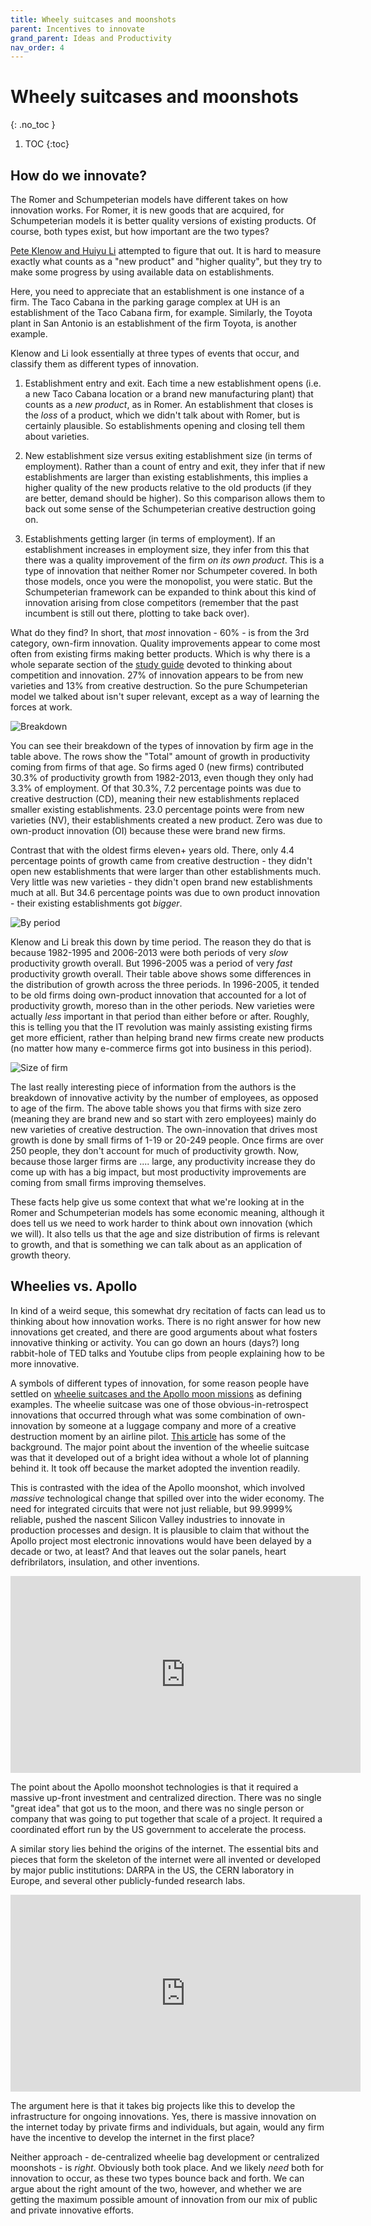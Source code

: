 ```yaml
---
title: Wheely suitcases and moonshots
parent: Incentives to innovate
grand_parent: Ideas and Productivity
nav_order: 4
---
```


# Wheely suitcases and moonshots
{: .no_toc }

1. TOC 
{:toc}

## How do we innovate?
The Romer and Schumpeterian models have different takes on how innovation works. For Romer, it is new goods that are acquired, for Schumpeterian models it is better quality versions of existing products. Of course, both types exist, but how important are the two types?

[Pete Klenow and Huiyu Li](http://klenow.com/Innovative_Growth_Accounting_Klenow-Li.pdf) attempted to figure that out. It is hard to measure exactly what counts as a "new product" and "higher quality", but they try to make some progress by using available data on establishments. 

Here, you need to appreciate that an establishment is one instance of a firm. The Taco Cabana in the parking garage complex at UH is an establishment of the Taco Cabana firm, for example. Similarly, the Toyota plant in San Antonio is an establishment of the firm Toyota, is another example. 

Klenow and Li look essentially at three types of events that occur, and classify them as different types of innovation. 

1. Establishment entry and exit. Each time a new establishment opens (i.e. a new Taco Cabana location or a brand new manufacturing plant) that counts as a *new product*, as in Romer. An establishment that closes is the *loss* of a product, which we didn't talk about with Romer, but is certainly plausible. So establishments opening and closing tell them about varieties.

2. New establishment size versus exiting establishment size (in terms of employment). Rather than a count of entry and exit, they infer that if new establishments are larger than existing establishments, this implies a higher quality of the new products relative to the old products (if they are better, demand should be higher). So this comparison allows them to back out some sense of the Schumpeterian creative destruction going on. 

3. Establishments getting larger (in terms of employment). If an establishment increases in employment size, they infer from this that there was a quality improvement of the firm *on its own product*. This is a type of innovation that neither Romer nor Schumpeter covered. In both those models, once you were the monopolist, you were static. But the Schumpeterian framework can be expanded to think about this kind of innovation arising from close competitors (remember that the past incumbent is still out there, plotting to take back over). 

What do they find? In short, that *most* innovation - 60% -  is from the 3rd category, own-firm innovation. Quality improvements appear to come most often from existing firms making better products. Which is why there is a whole separate section of the [study guide](prodmodel.html) devoted to thinking about competition and innovation. 27% of innovation appears to be from new varieties and 13% from creative destruction. So the pure Schumpeterian model we talked about isn't super relevant, except as a way of learning the forces at work.

![Breakdown](klenowli16.png)

You can see their breakdown of the types of innovation by firm age in the table above. The rows show the "Total" amount of growth in productivity coming from firms of that age. So firms aged 0 (new firms) contributed 30.3% of productivity growth from 1982-2013, even though they only had 3.3% of employment. Of that 30.3%, 7.2 percentage points was due to creative destruction (CD), meaning their new establishments replaced smaller existing establishments. 23.0 percentage points were from new varieties (NV), their establishments created a new product. Zero was due to own-product innovation (OI) because these were brand new firms. 

Contrast that with the oldest firms eleven+ years old. There, only 4.4 percentage points of growth came from creative destruction - they didn't open new establishments that were larger than other establishments much. Very little was new varieties - they didn't open brand new establishments much at all. But 34.6 percentage points was due to own product innovation - their existing establishments got *bigger*.

![By period](klenowli17.png)

Klenow and Li break this down by time period. The reason they do that is because 1982-1995 and 2006-2013 were both periods of very *slow* productivity growth overall. But 1996-2005 was a period of very *fast* productivity growth overall. Their table above shows some differences in the distribution of growth across the three periods. In 1996-2005, it tended to be old firms doing own-product innovation that accounted for a lot of productivity growth, moreso than in the other periods. New varieties were actually *less* important in that period than either before or after. Roughly, this is telling you that the IT revolution was mainly assisting existing firms get more efficient, rather than helping brand new firms create new products (no matter how many e-commerce firms got into business in this period). 

![Size of firm](klenowli18.png)

The last really interesting piece of information from the authors is the breakdown of innovative activity by the number of employees, as opposed to age of the firm. The above table shows you that firms with size zero (meaning they are brand new and so start with zero employees) mainly do new varieties of creative destruction. The own-innovation that drives most growth is done by small firms of 1-19 or 20-249 people. Once firms are over 250 people, they don't account for much of productivity growth. Now, because those larger firms are .... large, any productivity increase they do come up with has a big impact, but most productivity improvements are coming from small firms improving themselves. 

These facts help give us some context that what we're looking at in the Romer and Schumpeterian models has some economic meaning, although it does tell us we need to work harder to think about own innovation (which we will). It also tells us that the age and size distribution of firms is relevant to growth, and that is something we can talk about as an application of growth theory.

## Wheelies vs. Apollo
In kind of a weird seque, this somewhat dry recitation of facts can lead us to thinking about how innovation works. There is no right answer for how new innovations get created, and there are good arguments about what fosters innovative thinking or activity. You can go down an hours (days?) long rabbit-hole of TED talks and Youtube clips from people explaining how to be more innovative. 

A symbols of different types of innovation, for some reason people have settled on [wheelie suitcases and the Apollo moon missions](https://medium.com/@stianstian/darpa-vs-the-wheely-suitcase-d4ffc0a05f3a) as defining examples. The wheelie suitcase was one of those obvious-in-retrospect innovations that occurred through what was some combination of own-innovation by someone at a luggage company and more of a creative destruction moment by an airline pilot. [This article](https://www.nytimes.com/2010/10/05/business/05road.html) has some of the background. The major point about the invention of the wheelie suitcase was that it developed out of a bright idea without a whole lot of planning behind it. It took off because the market adopted the invention readily. 

This is contrasted with the idea of the Apollo moonshot, which involved *massive* technological change that spilled over into the wider economy. The need for integrated circuits that were not just reliable, but 99.9999% reliable, pushed the nascent Silicon Valley industries to innovate in production processes and design. It is plausible to claim that without the Apollo project most electronic innovations would have been delayed by a decade or two, at least? And that leaves out the solar panels, heart defribrilators, insulation, and other inventions.

<iframe width="560" height="315" src="https://www.youtube.com/embed/qsyTc4Su5vQ" frameborder="0" allow="accelerometer; autoplay; encrypted-media; gyroscope; picture-in-picture" allowfullscreen></iframe>

The point about the Apollo moonshot technologies is that it required a massive up-front investment and centralized direction. There was no single "great idea" that got us to the moon, and there was no single person or company that was going to put together that scale of a project. It required a coordinated effort run by the US government to accelerate the process. 

A similar story lies behind the origins of the internet. The essential bits and pieces that form the skeleton of the internet were all invented or developed by major public institutions: DARPA in the US, the CERN laboratory in Europe, and several other publicly-funded research labs. 

<iframe width="560" height="315" src="https://www.youtube.com/embed/21eFwbb48sE" frameborder="0" allow="accelerometer; autoplay; encrypted-media; gyroscope; picture-in-picture" allowfullscreen></iframe>

The argument here is that it takes big projects like this to develop the infrastructure for ongoing innovations. Yes, there is massive innovation on the internet today by private firms and individuals, but again, would any firm have the incentive to develop the internet in the first place? 

Neither approach - de-centralized wheelie bag development or centralized moonshots - is *right*. Obviously both took place. And we likely *need* both for innovation to occur, as these two types bounce back and forth. We can argue about the right amount of the two, however, and whether we are getting the maximum possible amount of innovation from our mix of public and private innovative efforts.

